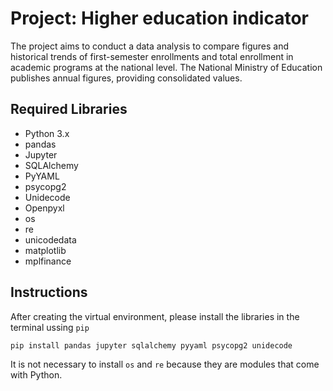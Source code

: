 # Project: Higher education indicator
The project aims to conduct a data analysis to compare figures and historical trends of first-semester enrollments and total enrollment in academic programs at the national level. The National Ministry of Education publishes annual figures, providing consolidated values.
## Required Libraries
- Python 3.x
- pandas
- Jupyter
- SQLAlchemy
- PyYAML
- psycopg2
- Unidecode
- Openpyxl
- os
- re
- unicodedata
- matplotlib
- mplfinance

## Instructions
After creating the virtual environment, please install the libraries in the terminal ussing `pip` 
```bash
pip install pandas jupyter sqlalchemy pyyaml psycopg2 unidecode
```
It is not necessary to install `os` and `re` because they are modules that come with Python.
